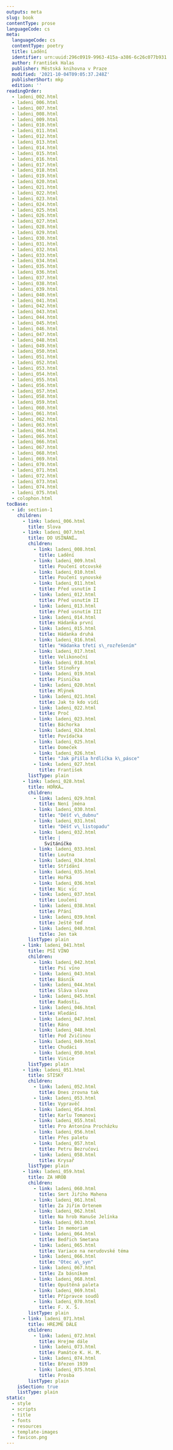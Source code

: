 ```yaml
---
outputs: meta
slug: book
contentType: prose
languageCode: cs
meta:
  languageCode: cs
  contentType: poetry
  title: Ladění
  identifier: urn:uuid:296c0919-9963-415a-a386-6c26c077b931
  author: František Halas
  publisher: Městská knihovna v Praze
  modified: '2021-10-04T09:05:37.248Z'
  publisherShort: mkp
  edition: ''
readingOrder:
  - ladeni_002.html
  - ladeni_006.html
  - ladeni_007.html
  - ladeni_008.html
  - ladeni_009.html
  - ladeni_010.html
  - ladeni_011.html
  - ladeni_012.html
  - ladeni_013.html
  - ladeni_014.html
  - ladeni_015.html
  - ladeni_016.html
  - ladeni_017.html
  - ladeni_018.html
  - ladeni_019.html
  - ladeni_020.html
  - ladeni_021.html
  - ladeni_022.html
  - ladeni_023.html
  - ladeni_024.html
  - ladeni_025.html
  - ladeni_026.html
  - ladeni_027.html
  - ladeni_028.html
  - ladeni_029.html
  - ladeni_030.html
  - ladeni_031.html
  - ladeni_032.html
  - ladeni_033.html
  - ladeni_034.html
  - ladeni_035.html
  - ladeni_036.html
  - ladeni_037.html
  - ladeni_038.html
  - ladeni_039.html
  - ladeni_040.html
  - ladeni_041.html
  - ladeni_042.html
  - ladeni_043.html
  - ladeni_044.html
  - ladeni_045.html
  - ladeni_046.html
  - ladeni_047.html
  - ladeni_048.html
  - ladeni_049.html
  - ladeni_050.html
  - ladeni_051.html
  - ladeni_052.html
  - ladeni_053.html
  - ladeni_054.html
  - ladeni_055.html
  - ladeni_056.html
  - ladeni_057.html
  - ladeni_058.html
  - ladeni_059.html
  - ladeni_060.html
  - ladeni_061.html
  - ladeni_062.html
  - ladeni_063.html
  - ladeni_064.html
  - ladeni_065.html
  - ladeni_066.html
  - ladeni_067.html
  - ladeni_068.html
  - ladeni_069.html
  - ladeni_070.html
  - ladeni_071.html
  - ladeni_072.html
  - ladeni_073.html
  - ladeni_074.html
  - ladeni_075.html
  - colophon.html
tocBase:
  - id: section-1
    children:
      - link: ladeni_006.html
        title: Slova
      - link: ladeni_007.html
        title: DO USÍNÁNÍ…
        children:
          - link: ladeni_008.html
            title: Ladění
          - link: ladeni_009.html
            title: Poučení otcovské
          - link: ladeni_010.html
            title: Poučení synovské
          - link: ladeni_011.html
            title: Před usnutím I
          - link: ladeni_012.html
            title: Před usnutím II
          - link: ladeni_013.html
            title: Před usnutím III
          - link: ladeni_014.html
            title: Hádanka první
          - link: ladeni_015.html
            title: Hádanka druhá
          - link: ladeni_016.html
            title: "Hádanka třetí s\_rozřešením"
          - link: ladeni_017.html
            title: Velikonoční
          - link: ladeni_018.html
            title: Stínohry
          - link: ladeni_019.html
            title: Písnička
          - link: ladeni_020.html
            title: Mlýnek
          - link: ladeni_021.html
            title: Jak to kdo vidí
          - link: ladeni_022.html
            title: Proč
          - link: ladeni_023.html
            title: Báchorka
          - link: ladeni_024.html
            title: Povídačka
          - link: ladeni_025.html
            title: Domeček
          - link: ladeni_026.html
            title: "Jak přišla hrdlička k\_pásce"
          - link: ladeni_027.html
            title: František
        listType: plain
      - link: ladeni_028.html
        title: HOŘKÁ…
        children:
          - link: ladeni_029.html
            title: Není jména
          - link: ladeni_030.html
            title: "Déšť v\_dubnu"
          - link: ladeni_031.html
            title: "Déšť v\_listopadu"
          - link: ladeni_032.html
            title: |
              Svítáníčko
          - link: ladeni_033.html
            title: Loutna
          - link: ladeni_034.html
            title: Střídání
          - link: ladeni_035.html
            title: Hořká
          - link: ladeni_036.html
            title: Nic víc
          - link: ladeni_037.html
            title: Loučení
          - link: ladeni_038.html
            title: Přání
          - link: ladeni_039.html
            title: Ještě teď
          - link: ladeni_040.html
            title: Jen tak
        listType: plain
      - link: ladeni_041.html
        title: PSÍ VÍNO
        children:
          - link: ladeni_042.html
            title: Psí víno
          - link: ladeni_043.html
            title: Básník
          - link: ladeni_044.html
            title: Sláva slova
          - link: ladeni_045.html
            title: Radosti…
          - link: ladeni_046.html
            title: Hledání
          - link: ladeni_047.html
            title: Ráno
          - link: ladeni_048.html
            title: Pod Zvičinou
          - link: ladeni_049.html
            title: Chudáci
          - link: ladeni_050.html
            title: Vinice
        listType: plain
      - link: ladeni_051.html
        title: STISKY
        children:
          - link: ladeni_052.html
            title: Dnes zrovna tak
          - link: ladeni_053.html
            title: Vypravěč
          - link: ladeni_054.html
            title: Karlu Tomanovi
          - link: ladeni_055.html
            title: Pro Antonína Procházku
          - link: ladeni_056.html
            title: Přes paletu
          - link: ladeni_057.html
            title: Petru Bezručovi
          - link: ladeni_058.html
            title: Krysař
        listType: plain
      - link: ladeni_059.html
        title: ZA HROB
        children:
          - link: ladeni_060.html
            title: Smrt Jiřího Mahena
          - link: ladeni_061.html
            title: Za Jiřím Ortenem
          - link: ladeni_062.html
            title: Na hrob Hanuše Jelínka
          - link: ladeni_063.html
            title: In memoriam
          - link: ladeni_064.html
            title: Bedřich Smetana
          - link: ladeni_065.html
            title: Variace na nerudovské téma
          - link: ladeni_066.html
            title: "Otec a\_syn"
          - link: ladeni_067.html
            title: Za básníkem
          - link: ladeni_068.html
            title: Opuštěná paleta
          - link: ladeni_069.html
            title: Přípravce soudů
          - link: ladeni_070.html
            title: F. X. Š.
        listType: plain
      - link: ladeni_071.html
        title: HREJME DÁLE
        children:
          - link: ladeni_072.html
            title: Hrejme dále
          - link: ladeni_073.html
            title: Památce K. H. M.
          - link: ladeni_074.html
            title: Březen 1939
          - link: ladeni_075.html
            title: Prosba
        listType: plain
    isSection: true
    listType: plain
static:
  - style
  - scripts
  - title
  - fonts
  - resources
  - template-images
  - favicon.png
---
```

